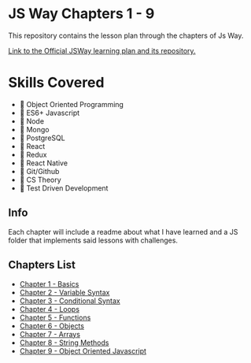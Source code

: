# JS Way Chapters 1 - 9
  
This repository contains the lesson plan through the chapters of Js Way.
  
[Link to the Official JSWay learning plan and its repository.](https://github.com/thejsway/thejsway/tree/master/manuscript)

# Skills Covered

* 💎 Object Oriented Programming
* 💎 ES6+ Javascript
* 💎 Node
* 💎 Mongo
* 💎 PostgreSQL
* 💎 React
* 💎 Redux
* 💎 React Native
* 💎 Git/Github
* 💎 CS Theory
* 💎 Test Driven Development

## Info

Each chapter will include a readme about what I have learned and a JS folder that implements said lessons with challenges.

##  Chapters List

* [Chapter 1 - Basics](https://github.com/DashlinS/JSWayPractice/tree/master/Chapter1_basics)
* [Chapter 2 - Variable Syntax](https://github.com/DashlinS/JSWayPractice/tree/master/Chapter2_variableSyntax)
* [Chapter 3 - Conditional Syntax](https://github.com/DashlinS/JSWayPractice/tree/master/Chapter3_conditionalSyntax)
* [Chapter 4 - Loops](https://github.com/DashlinS/JSWayPractice/tree/master/Chapter4_loops)
* [Chapter 5 - Functions](https://github.com/DashlinS/JSWayPractice/tree/master/Chapter5_functions)
* [Chapter 6 - Objects](https://github.com/DashlinS/JSWayPractice/tree/master/Chapter6_objects)
* [Chapter 7 - Arrays](https://github.com/DashlinS/JSWayPractice/tree/master/Chapter7_arrays)
* [Chapter 8 - String Methods](https://github.com/DashlinS/JSWayPractice/tree/master/Chapter8_stringMethods)
* [Chapter 9 - Object Oriented Javascript](https://github.com/DashlinS/JSWayPractice/tree/master/Chapter9_OOJS)

